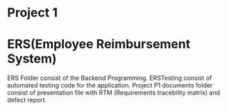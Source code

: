 # Project 1 
# ERS(Employee Reimbursement System)
ERS Folder consist of the Backend Programming.
ERSTesting consist of automated testing code for the application.
Project P1 documents folder consist of presentation file with RTM (Requirements tracebility matrix) and defect report.
